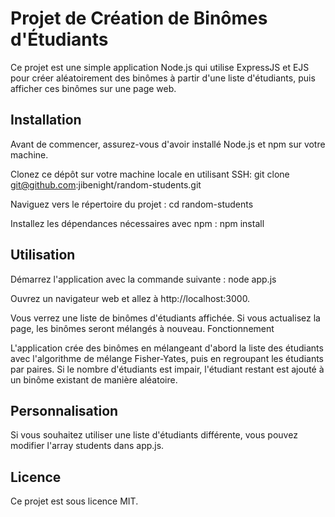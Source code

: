 # Projet de Création de Binômes d'Étudiants

Ce projet est une simple application Node.js qui utilise ExpressJS et EJS pour créer aléatoirement des binômes à partir d'une liste d'étudiants, puis afficher ces binômes sur une page web.

## Installation

Avant de commencer, assurez-vous d'avoir installé Node.js et npm sur votre machine.

Clonez ce dépôt sur votre machine locale en utilisant SSH:
git clone git@github.com:jibenight/random-students.git

Naviguez vers le répertoire du projet :
cd random-students

Installez les dépendances nécessaires avec npm :
npm install

## Utilisation

Démarrez l'application avec la commande suivante :
node app.js

Ouvrez un navigateur web et allez à http://localhost:3000.

Vous verrez une liste de binômes d'étudiants affichée. Si vous actualisez la page, les binômes seront mélangés à nouveau.
Fonctionnement

L'application crée des binômes en mélangeant d'abord la liste des étudiants avec l'algorithme de mélange Fisher-Yates, puis en regroupant les étudiants par paires. Si le nombre d'étudiants est impair, l'étudiant restant est ajouté à un binôme existant de manière aléatoire.

## Personnalisation

Si vous souhaitez utiliser une liste d'étudiants différente, vous pouvez modifier l'array students dans app.js.

## Licence

Ce projet est sous licence MIT.

